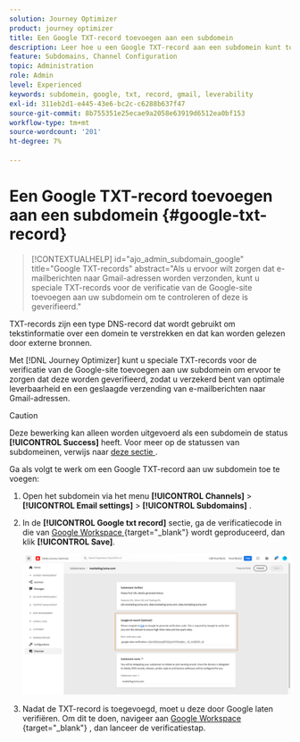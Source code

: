 ```yaml
---
solution: Journey Optimizer
product: journey optimizer
title: Een Google TXT-record toevoegen aan een subdomein
description: Leer hoe u een Google TXT-record aan een subdomein kunt toevoegen
feature: Subdomains, Channel Configuration
topic: Administration
role: Admin
level: Experienced
keywords: subdomein, google, txt, record, gmail, leverability
exl-id: 311eb2d1-e445-43e6-bc2c-c6288b637f47
source-git-commit: 8b755351e25ecae9a2058e63919d6512ea0bf153
workflow-type: tm+mt
source-wordcount: '201'
ht-degree: 7%

---
```


# Een Google TXT-record toevoegen aan een subdomein {#google-txt-record}

>[!CONTEXTUALHELP]
>id="ajo_admin_subdomain_google"
>title="Google TXT-records"
>abstract="Als u ervoor wilt zorgen dat e-mailberichten naar Gmail-adressen worden verzonden, kunt u speciale TXT-records voor de verificatie van de Google-site toevoegen aan uw subdomein om te controleren of deze is geverifieerd."

TXT-records zijn een type DNS-record dat wordt gebruikt om tekstinformatie over een domein te verstrekken en dat kan worden gelezen door externe bronnen.

Met [!DNL Journey Optimizer] kunt u speciale TXT-records voor de verificatie van de Google-site toevoegen aan uw subdomein om ervoor te zorgen dat deze worden geverifieerd, zodat u verzekerd bent van optimale leverbaarheid en een geslaagde verzending van e-mailberichten naar Gmail-adressen.

>[!CAUTION]
>
> Deze bewerking kan alleen worden uitgevoerd als een subdomein de status **[!UICONTROL Success]** heeft. Voor meer op de statussen van subdomeinen, verwijs naar [ deze sectie ](delegate-subdomain.md#access-delegated-subdomains).

Ga als volgt te werk om een Google TXT-record aan uw subdomein toe te voegen:

1. Open het subdomein via het menu **[!UICONTROL Channels]** > **[!UICONTROL Email settings]** > **[!UICONTROL Subdomains]** .

1. In de **[!UICONTROL Google txt record]** sectie, ga de verificatiecode in die van [ Google Workspace ](https://support.google.com/a/answer/183895){target="_blank"} <!--G Suite Admin tools--> wordt geproduceerd, dan klik **[!UICONTROL Save]**.

   ![](assets/subdomain-google-txt.png)

1. Nadat de TXT-record is toegevoegd, moet u deze door Google laten verifiëren. Om dit te doen, navigeer aan [ Google Workspace ](https://support.google.com/a/answer/183895){target="_blank"} <!--G Suite Admin tools-->, dan lanceer de verificatiestap.
